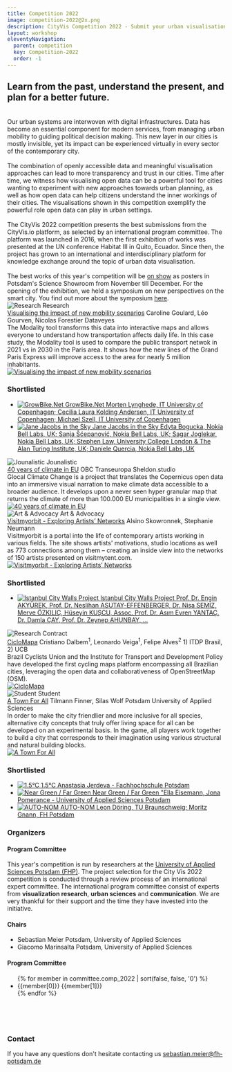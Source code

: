 ```yaml
---
title: Competition 2022
image: competition-2022@2x.png
description: CityVis Competition 2022 - Submit your urban visualisation project before August 1st. Announcement of winners on November 3rd.
layout: workshop
eleventyNavigation:
  parent: competition
  key: Competition-2022
  order: -1
---
```



<section class="competition section">
<div class="competition-text">
<h2>Learn from the past, understand the present, and plan for a better future.</h2>
<br />
Our urban systems are interwoven with digital infrastructures. Data has become an essential component for modern services, from managing urban mobility to guiding political decision making. This new layer in our cities is mostly invisible, yet its impact can be experienced virtually in every sector of the contemporary city.<br /><br />
The combination of openly accessible data and meaningful visualisation approaches can lead to more transparency and trust in our cities. Time after time, we witness how visualising open data can be a powerful tool for cities wanting to experiment with new approaches towards urban planning, as well as how open data can help citizens understand the inner workings of their cities. The visualisations shown in this competition exemplify the powerful role open data can play in urban settings.<br /><br />
The CityVis 2022 competition presents the best submissions from the CityVis.io platform, as selected by an international program committee. The platform was launched in 2016, when the first exhibition of works was presented at the UN conference Habitat III in Quito, Ecuador. Since then, the project has grown to an international and interdisciplinary platform for knowledge exchange around the topic of urban data visualisation.<br /><br />
The best works of this year's competition will be <a href="/exhibitions/2022/en/">on show</a> as posters in Potsdam's Science Showroom from November till December. For the opening of the exhibition, we held a symposium on new perspectives on the smart city. You find out more about the symposium <a href="/exhibitions/2022/symposium_en/">here</a>.
</div>

<div class="competition-projects">

<div class="competition-projects__project-category">
<img class="competition-projects__project-category--shape" src="/assets/img/city-vis_shapes/01.svg" alt="Research">
Research
</div>

<div class="competition-projects__project">
<div>
<div class="competition-projects__project-header">
<a class="competition-projects__project-header--title" href="/collection/project/visualising-the-impact-of-new-mobility-scenarios/">Visualising the impact of new mobility scenarios</a>
<span class="competition-projects__project-header--author">Caroline Goulard, Léo Gourven, Nicolas Forestier</span>
<span class="competition-projects__project-header--institution">Dataveyes</span>
</div>
<div class="competition-projects__project-description">
The Modality tool transforms this data into interactive maps and allows everyone to understand how transportation affects daily life. In this case study, the Modality tool is used to compare the public transport netwok in 2021 vs in 2030 in the Paris area. It shows how the new lines of the Grand Paris Express will improve access to the area for nearly 5 million inhabitants.
</div>
</div>
<a href="/collection/project/visualising-the-impact-of-new-mobility-scenarios/">
<img class="competition-projects__project-image" src="/assets/img/collection_thumbs/2e938c9c-0f31-11ed-9f63-4201c0a80002@2x.jpg" alt="Visualising the impact of new mobility scenarios">
</a>
</div>
<div class="competition-projects__runnerup">
<h3>Shortlisted</h3>
<ul>
<li>
<a href="/collection/project/growbike-net/">
<img class="competition-projects__project-image" src="/assets/img/collection_thumbs/35c8bff4-0f34-11ed-9f63-4201c0a80002@2x.jpg" alt="GrowBike.Net">
<span class="competition-projects__runnerup--title">GrowBike.Net</span>
<span class="competition-projects__runnerup--subtitle">Morten Lynghede, IT University of Copenhagen; Cecilia Laura Kolding Andersen, IT University of Copenhagen; Michael Szell, IT University of Copenhagen</span>
</a>
</li>
<li>
<a href="/collection/project/jane-jacobs-in-the-sky/">
<img class="competition-projects__project-image" src="/assets/img/collection_thumbs/6093d3a6-0f4f-11ed-9f63-4201c0a80002@2x.jpg" alt="Jane Jacobs in the Sky">
<span class="competition-projects__runnerup--title">Jane Jacobs in the Sky</span>
<span class="competition-projects__runnerup--subtitle">Edyta Bogucka, Nokia Bell Labs, UK; Sanja Šćepanović, Nokia Bell Labs, UK; Sagar Joglekar, Nokia Bell Labs, UK; Stephen Law, University College London & The Alan Turing Institute, UK; Daniele Quercia, Nokia Bell Labs, UK</span>
</a>
</li>
</ul>
</div>

<div class="competition-projects__project-category">
<img class="competition-projects__project-category--shape" src="/assets/img/city-vis_shapes/03.svg" alt="Jounalistic">
Jounalistic
</div>

<div class="competition-projects__project">
<div>
<div class="competition-projects__project-header">
<a class="competition-projects__project-header--title" href="/collection/project/40-years-of-climate-in-eu/">40 years of climate in EU</a>
<span class="competition-projects__project-header--author">OBC Transeuropa Sheldon.studio</span>
</div>
<div class="competition-projects__project-description">
Glocal Climate Change is a project that translates the Copernicus open data into an immersive visual narration to make climate data accessible to a broader audience. It develops upon a never seen hyper granular map that returns the climate of more than 100.000 EU municipalities in a single view.
</div>
</div>
<a href="/collection/project/40-years-of-climate-in-eu/">
<img class="competition-projects__project-image" src="/assets/img/collection_thumbs/9ca7f631-01d4-11ed-9996-4201c0a80002@2x.jpg" alt="40 years of climate in EU">
</a>
</div>


<div class="competition-projects__project-category">
<img class="competition-projects__project-category--shape" src="/assets/img/city-vis_shapes/04.svg" alt="Art &amp; Advocacy">
Art &amp; Advocacy
</div>

<div class="competition-projects__project">
<div>
<div class="competition-projects__project-header">
<a class="competition-projects__project-header--title" href="/collection/project/visitmyorbit-exploring-artists-networks/">Visitmyorbit - Exploring Artists’ Networks</a>
<span class="competition-projects__project-header--author">Alsino Skowronnek, Stephanie Neumann</span>
</div>
<div class="competition-projects__project-description">
Visitmyorbit is a portal into the life of contemporary artists working in various fields. The site shows artists' motivations, studio locations as well as 773 connections among them – creating an inside view into the networks of 150 artists presented on visitmytent.com.
</div>
</div>
<a href="/collection/project/visitmyorbit-exploring-artists-networks/">
<img class="competition-projects__project-image" src="/assets/img/collection_thumbs/a1a105e8-09b7-11ed-9996-4201c0a80002@2x.jpg" alt="Visitmyorbit - Exploring Artists’ Networks">
</a>
</div>
<div class="competition-projects__runnerup">
<h3>Shortlisted</h3>
<ul>
<li>
<a href="/collection/project/istanbul-city-walls-project/">
<img class="competition-projects__project-image" src="/assets/img/collection_thumbs/fe8e53c0-1175-11ed-9f63-4201c0a80002@2x.jpg" alt="Istanbul City Walls Project">
<span class="competition-projects__runnerup--title">Istanbul City Walls Project</span>
<span class="competition-projects__runnerup--subtitle">Prof. Dr. Engin AKYÜREK, Prof. Dr. Neslihan ASUTAY-EFFENBERGER, Dr. Nisa SEMİZ, Merve ÖZKILIÇ, Hüseyin KUŞCU, Assoc. Prof. Dr. Asım Evren YANTAÇ, Dr. Damla ÇAY, Prof. Dr. Zeynep AHUNBAY, ...</span>
</a>
</li>
</ul>
</div>

<div class="competition-projects__project-category">
<img class="competition-projects__project-category--shape" src="/assets/img/city-vis_shapes/02.svg" alt="Research">
Contract
</div>

<div class="competition-projects__project">
<div>
<div class="competition-projects__project-header">
<a class="competition-projects__project-header--title" href="/collection/project/beautiful-interactive-and-collaborative-bike-maps/">CicloMapa</a>
<span class="competition-projects__project-header--author">Cristiano Dalbem<sup>1</sup>, Leonardo Veiga<sup>1</sup>, Felipe Alves<sup>2</sup></span>
<span class="competition-projects__project-header--institution">1) ITDP Brasil, 2) UCB</span>
</div>
<div class="competition-projects__project-description">
Brazil Cyclists Union and the Institute for Transport and Development Policy have developed the first cycling maps platform encompassing all Brazilian cities, leveraging the open data and collaborativeness of OpenStreetMap (OSM).
</div>
</div>
<a href="/collection/project/beautiful-interactive-and-collaborative-bike-maps/">
<img class="competition-projects__project-image" src="/assets/img/collection_thumbs/19765987-11c4-11ed-9f63-4201c0a80002@2x.jpg" alt="CicloMapa">
</a>
</div>

<div class="competition-projects__project-category">
<img class="competition-projects__project-category--shape" src="/assets/img/city-vis_shapes/05.svg" alt="Student">
Student
</div>

<div class="competition-projects__project">
<div>
<div class="competition-projects__project-header">
<a class="competition-projects__project-header--title" href="/collection/project/a-town-for-all/">A Town For All</a>
<span class="competition-projects__project-header--author">Tilmann Finner, Silas Wolf</span>
<span class="competition-projects__project-header--institution">Potsdam University of Applied Sciences</span>
</div>
<div class="competition-projects__project-description">
In order to make the city friendlier and more inclusive for all species, alternative city concepts that truly offer living space for all can be developed on an experimental basis. In the game, all players work together to build a city that corresponds to their imagination using various structural and natural building blocks.
</div>
</div>
<a href="/collection/project/a-town-for-all/">
<img class="competition-projects__project-image" src="/assets/img/collection_thumbs/8dd06824-0d98-11ed-9996-4201c0a80002@2x.jpg" alt="A Town For All">
</a>
</div>
<div class="competition-projects__runnerup">
<h3>Shortlisted</h3>
<ul>
<li>
<a href="/collection/project/1-5-c/">
<img class="competition-projects__project-image" src="/assets/img/collection_thumbs/23ed8fde-0da4-11ed-9996-4201c0a80002@2x.jpg" alt="1.5°C">
<span class="competition-projects__runnerup--title">1.5°C</span>
<span class="competition-projects__runnerup--subtitle">Anastasia Jerdeva - Fachhochschule Potsdam</span>
</a>
</li>
<li>
<a href="/collection/project/nahes-gruen-fernes-gruen/">
<img class="competition-projects__project-image" src="/assets/img/collection_thumbs/46ed1a9b-0f38-11ed-9f63-4201c0a80002@2x.jpg" alt="Near Green / Far Green">
<span class="competition-projects__runnerup--title">Near Green / Far Green</span>
<span class="competition-projects__runnerup--subtitle">"Ella Eisemann, Jona Pomerance - University of Applied Sciences Potsdam</span>
</a>
</li>
<li>
<a href="/collection/project/auto-nom/">
<img class="competition-projects__project-image" src="/assets/img/collection_thumbs/c4e2cc0e-1126-11ed-9f63-4201c0a80002@2x.jpg" alt="AUTO-NOM">
<span class="competition-projects__runnerup--title">AUTO-NOM</span>
<span class="competition-projects__runnerup--subtitle">Leon Döring, TU Braunschweig; Moritz Gnann, FH Potsdam</span>
</a>
</li>
</ul>
</div>


</div>

</section>

<section class="section committee-section" style="padding-bottom:50px;">
<div class="committee">
<h3>Organizers</h3>

<h4>Program Committee</h4>
<div class="committee-text">
This year's competition is run by researchers at the <a href="http://www.fh-potsdam.de">University of Applied Sciences Potsdam (FHP)</a>. The project selection for the City Vis 2022 competition is conducted through a review process of an international expert committee. The international program committee consist of experts from <strong>visualization research</strong>, <strong>urban sciences</strong> and <strong>communication</strong>. We are very thankful for their support and the time they have invested into the initiative.
</div>

<h4>Chairs</h4>
<ul class="committee-list">
<li class="committee-list__item">
Sebastian Meier
<span class="committee-list__item--institution">
Potsdam, University of Applied Sciences
</span>
</li>
<li class="committee-list__item">
Giacomo Marinsalta
<span class="committee-list__item--institution">
Potsdam, University of Applied Sciences
</span>
</li>
</ul>

<h4>Program Committee</h4>

<ul class="committee-list">
{% for member in committee.comp_2022 | sort(false, false, '0') %}
<li class="committee-list__item">
{{member[0]}}
<span class="committee-list__item--institution">
{{member[1]}}
</span>
</li>
{% endfor %}
</ul>
</div>
</section>


<section class="section committee-section">
<div class="committee">
<h3>Contact</h3>
<div>
If you have any questions don't hesitate contacting us
<a href="mailto:sebastian.meier@fh-potsdam.de">
sebastian.meier@fh-potsdam.de
</a>
</div>
</div>
</section>